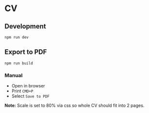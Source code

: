 # CV

## Development

```
npm run dev
```

## Export to PDF

```
npm run build
```

### Manual

- Open in browser
- Print `CMD+P`
- Select `Save to PDF`

**Note:** Scale is set to 80% via css so whole CV should fit into 2 pages.
